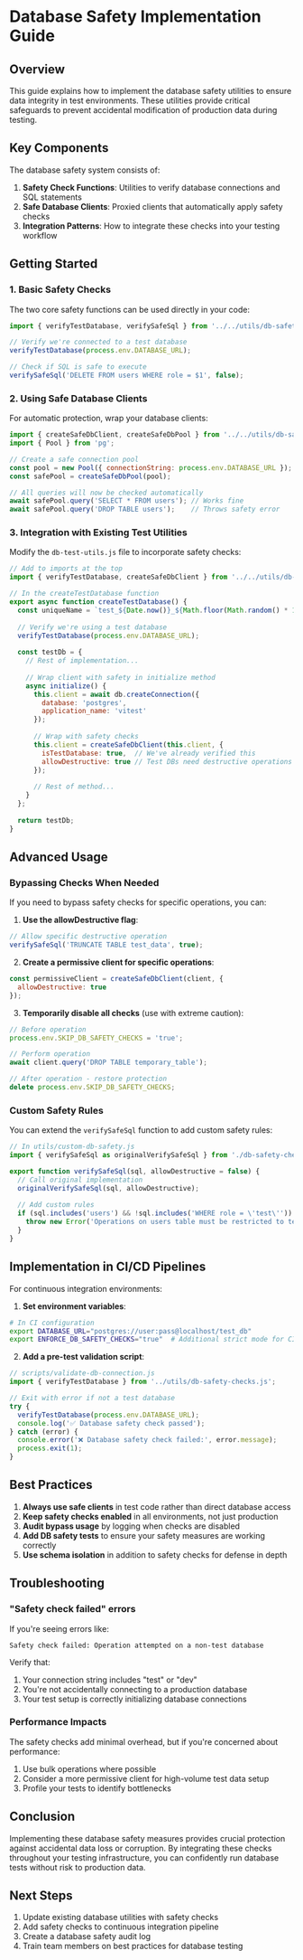 # Database Safety Implementation Guide

## Overview

This guide explains how to implement the database safety utilities to ensure data integrity in test environments. These utilities provide critical safeguards to prevent accidental modification of production data during testing.

## Key Components

The database safety system consists of:

1. **Safety Check Functions**: Utilities to verify database connections and SQL statements
2. **Safe Database Clients**: Proxied clients that automatically apply safety checks
3. **Integration Patterns**: How to integrate these checks into your testing workflow

## Getting Started

### 1. Basic Safety Checks

The two core safety functions can be used directly in your code:

```javascript
import { verifyTestDatabase, verifySafeSql } from '../../utils/db-safety-checks.js';

// Verify we're connected to a test database
verifyTestDatabase(process.env.DATABASE_URL);

// Check if SQL is safe to execute
verifySafeSql('DELETE FROM users WHERE role = $1', false);
```

### 2. Using Safe Database Clients

For automatic protection, wrap your database clients:

```javascript
import { createSafeDbClient, createSafeDbPool } from '../../utils/db-safety-checks.js';
import { Pool } from 'pg';

// Create a safe connection pool
const pool = new Pool({ connectionString: process.env.DATABASE_URL });
const safePool = createSafeDbPool(pool);

// All queries will now be checked automatically
await safePool.query('SELECT * FROM users'); // Works fine
await safePool.query('DROP TABLE users');    // Throws safety error
```

### 3. Integration with Existing Test Utilities

Modify the `db-test-utils.js` file to incorporate safety checks:

```javascript
// Add to imports at the top
import { verifyTestDatabase, createSafeDbClient } from '../../utils/db-safety-checks.js';

// In the createTestDatabase function
export async function createTestDatabase() {
  const uniqueName = `test_${Date.now()}_${Math.floor(Math.random() * 1000)}`;
  
  // Verify we're using a test database
  verifyTestDatabase(process.env.DATABASE_URL);
  
  const testDb = {
    // Rest of implementation...
    
    // Wrap client with safety in initialize method
    async initialize() {
      this.client = await db.createConnection({
        database: 'postgres',
        application_name: 'vitest'
      });
      
      // Wrap with safety checks
      this.client = createSafeDbClient(this.client, { 
        isTestDatabase: true,  // We've already verified this
        allowDestructive: true // Test DBs need destructive operations
      });
      
      // Rest of method...
    }
  };
  
  return testDb;
}
```

## Advanced Usage

### Bypassing Checks When Needed

If you need to bypass safety checks for specific operations, you can:

1. **Use the allowDestructive flag**:
```javascript
// Allow specific destructive operation
verifySafeSql('TRUNCATE TABLE test_data', true);
```

2. **Create a permissive client for specific operations**:
```javascript
const permissiveClient = createSafeDbClient(client, { 
  allowDestructive: true 
});
```

3. **Temporarily disable all checks** (use with extreme caution):
```javascript
// Before operation
process.env.SKIP_DB_SAFETY_CHECKS = 'true';

// Perform operation
await client.query('DROP TABLE temporary_table');

// After operation - restore protection
delete process.env.SKIP_DB_SAFETY_CHECKS;
```

### Custom Safety Rules

You can extend the `verifySafeSql` function to add custom safety rules:

```javascript
// In utils/custom-db-safety.js
import { verifySafeSql as originalVerifySafeSql } from './db-safety-checks.js';

export function verifySafeSql(sql, allowDestructive = false) {
  // Call original implementation
  originalVerifySafeSql(sql, allowDestructive);
  
  // Add custom rules
  if (sql.includes('users') && !sql.includes('WHERE role = \'test\'')) {
    throw new Error('Operations on users table must be restricted to test roles');
  }
}
```

## Implementation in CI/CD Pipelines

For continuous integration environments:

1. **Set environment variables**:
```bash
# In CI configuration
export DATABASE_URL="postgres://user:pass@localhost/test_db"
export ENFORCE_DB_SAFETY_CHECKS="true"  # Additional strict mode for CI
```

2. **Add a pre-test validation script**:
```javascript
// scripts/validate-db-connection.js
import { verifyTestDatabase } from '../utils/db-safety-checks.js';

// Exit with error if not a test database
try {
  verifyTestDatabase(process.env.DATABASE_URL);
  console.log('✅ Database safety check passed');
} catch (error) {
  console.error('❌ Database safety check failed:', error.message);
  process.exit(1);
}
```

## Best Practices

1. **Always use safe clients** in test code rather than direct database access
2. **Keep safety checks enabled** in all environments, not just production
3. **Audit bypass usage** by logging when checks are disabled
4. **Add DB safety tests** to ensure your safety measures are working correctly
5. **Use schema isolation** in addition to safety checks for defense in depth

## Troubleshooting

### "Safety check failed" errors

If you're seeing errors like:

```
Safety check failed: Operation attempted on a non-test database
```

Verify that:
1. Your connection string includes "test" or "dev"
2. You're not accidentally connecting to a production database
3. Your test setup is correctly initializing database connections

### Performance Impacts

The safety checks add minimal overhead, but if you're concerned about performance:

1. Use bulk operations where possible
2. Consider a more permissive client for high-volume test data setup
3. Profile your tests to identify bottlenecks

## Conclusion

Implementing these database safety measures provides crucial protection against accidental data loss or corruption. By integrating these checks throughout your testing infrastructure, you can confidently run database tests without risk to production data.

## Next Steps

1. Update existing database utilities with safety checks
2. Add safety checks to continuous integration pipeline
3. Create a database safety audit log
4. Train team members on best practices for database testing